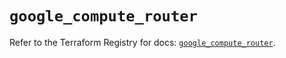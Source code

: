 # `google_compute_router`

Refer to the Terraform Registry for docs: [`google_compute_router`](https://registry.terraform.io/providers/hashicorp/google/5.14.0/docs/resources/compute_router).
